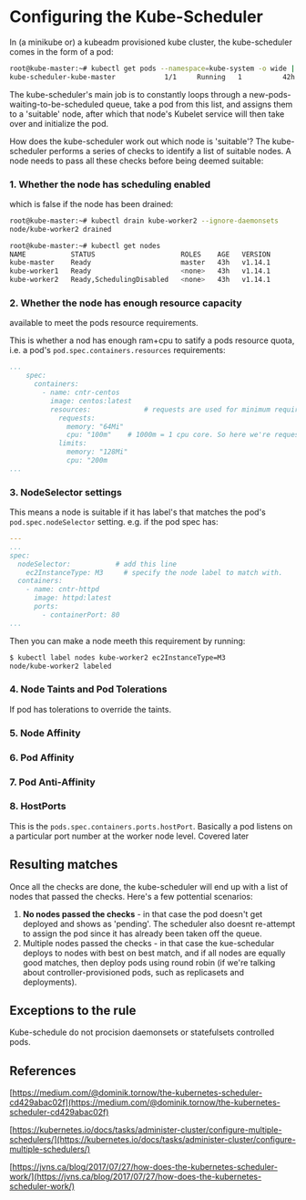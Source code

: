# Configuring the Kube-Scheduler


In (a minikube or) a kubeadm provisioned kube cluster, the kube-scheduler comes in the form of a pod:

```bash
root@kube-master:~# kubectl get pods --namespace=kube-system -o wide | grep scheduler
kube-scheduler-kube-master            1/1     Running   1          42h   10.2.5.110    kube-master    <none>           <none>
```

The kube-scheduler's main job is to constantly loops through a new-pods-waiting-to-be-scheduled queue, take a pod from this list, and assigns them to a 'suitable' node, after which that node's Kubelet service will then take over and initialize the pod.

How does the kube-scheduler work out which node is 'suitable'? The kube-scheduler performs a series of checks to identify a list of suitable nodes. A node needs to pass all these checks before being deemed suitable:

### 1. Whether the node has scheduling enabled 

which is false if the node has been drained:

```bash
root@kube-master:~# kubectl drain kube-worker2 --ignore-daemonsets
node/kube-worker2 drained

root@kube-master:~# kubectl get nodes
NAME           STATUS                     ROLES    AGE   VERSION
kube-master    Ready                      master   43h   v1.14.1
kube-worker1   Ready                      <none>   43h   v1.14.1
kube-worker2   Ready,SchedulingDisabled   <none>   43h   v1.14.1
```

### 2. Whether the node has enough resource capacity

available to meet the pods resource requirements. 


This is whether a nod has enough ram+cpu to satify a pods resource quota, i.e. a pod's `pod.spec.containers.resources` requirements:

```yaml
...
    spec: 
      containers:
        - name: cntr-centos
          image: centos:latest
          resources:             # requests are used for minimum requirements. 
            requests:
              memory: "64Mi"
              cpu: "100m"    # 1000m = 1 cpu core. So here we're requesting just 10%.
            limits:
              memory: "128Mi"
              cpu: "200m
...
```

### 3. NodeSelector settings

This means a node is suitable if it has label's that matches the pod's `pod.spec.nodeSelector` setting. e.g. if the pod spec has:

```yaml
---
...
spec:
  nodeSelector:           # add this line
    ec2InstanceType: M3     # specify the node label to match with.
  containers:
    - name: cntr-httpd
      image: httpd:latest 
      ports:
        - containerPort: 80
...
```

Then you can make a node meeth this requirement by running:

```bash
$ kubectl label nodes kube-worker2 ec2InstanceType=M3
node/kube-worker2 labeled
```

### 4. Node Taints and Pod Tolerations

If pod has tolerations to override the taints. 


### 5. Node Affinity


### 6. Pod Affinity


### 7. Pod Anti-Affinity

### 8. HostPorts

This is the `pods.spec.containers.ports.hostPort`. Basically a pod listens on a particular port number at the worker node level. Covered later



## Resulting matches

Once all the checks are done, the kube-scheduler will end up with a list of nodes that passed the checks. Here's a few pottential scenarios:

1. **No nodes passed the checks** - in that case the pod doesn't get deployed and shows as 'pending'. The scheduler also doesnt re-attempt to assign the pod since it has already been taken off the queue. 
2. Multiple nodes passed the checks - in that case the kue-schedular deploys to nodes with best on best match, and if all nodes are equally good matches, then deploy pods using round robin (if we're talking about controller-provisioned pods, such as replicasets and deployments). 

## Exceptions to the rule

Kube-schedule do not procision daemonsets or statefulsets controlled pods.

## References

[https://medium.com/@dominik.tornow/the-kubernetes-scheduler-cd429abac02f](https://medium.com/@dominik.tornow/the-kubernetes-scheduler-cd429abac02f)

[https://kubernetes.io/docs/tasks/administer-cluster/configure-multiple-schedulers/](https://kubernetes.io/docs/tasks/administer-cluster/configure-multiple-schedulers/)

[https://jvns.ca/blog/2017/07/27/how-does-the-kubernetes-scheduler-work/](https://jvns.ca/blog/2017/07/27/how-does-the-kubernetes-scheduler-work/)
